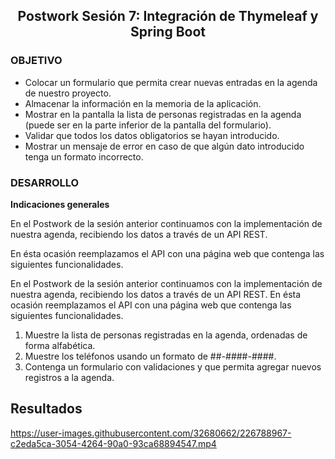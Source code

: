 <h2 align="center"><b>Postwork Sesión 7: Integración de Thymeleaf y Spring Boot</b></h2>

### OBJETIVO

- Colocar un formulario que permita crear nuevas entradas en la agenda de nuestro proyecto.
- Almacenar la información en la memoria de la aplicación.
- Mostrar en la pantalla la lista de personas registradas en la agenda (puede ser en la parte inferior de la pantalla del formulario).
- Validar que todos los datos obligatorios se hayan introducido.
- Mostrar un mensaje de error en caso de que algún dato introducido tenga un formato incorrecto.


### DESARROLLO

**Indicaciones generales**

En el Postwork de la sesión anterior continuamos con la implementación de nuestra agenda, recibiendo los datos a través de un API REST.

En ésta ocasión reemplazamos el API con una página web que contenga las siguientes funcionalidades.

En el Postwork de la sesión anterior continuamos con la implementación de nuestra agenda, recibiendo los datos a través de un API REST. En ésta ocasión reemplazamos el API con una página web que contenga las siguientes funcionalidades.

1. Muestre la lista de personas registradas en la agenda, ordenadas de forma alfabética.
1. Muestre los teléfonos usando un formato de ##-####-####.
1. Contenga un formulario con validaciones y que permita agregar nuevos registros a la agenda.

## Resultados





https://user-images.githubusercontent.com/32680662/226788967-c2eda5ca-3054-4264-90a0-93ca68894547.mp4

